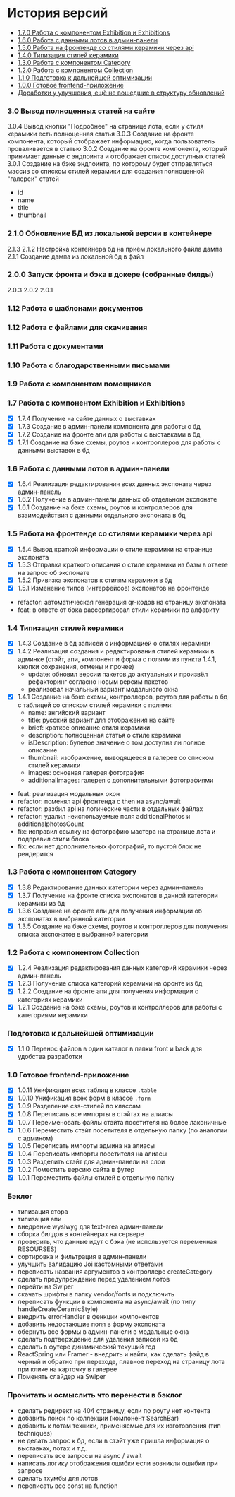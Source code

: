 История версий
============

* [1.7.0 Работа с компонентом Exhibition и Exhibitions](#170)
* [1.6.0 Работа с данными лотов в админ-панели](#160)
* [1.5.0 Работа на фронтенде со стилями керамики через api](#150)
* [1.4.0 Типизация стилей керамики](#140)
* [1.3.0 Работа с компонентом Category](#130)
* [1.2.0 Работа с компонентом Collection](#120)
* [1.1.0 Подготовка к дальнейшей оптимизации](#110)
* [1.0.0 Готовое frontend-приложение](#100)
* [Доработки у улучшения, ещё не вошедшие в структуру обновлений](#backlog)

### 3.0 Вывод полноценных статей на сайте <a name="130"></a>

3.0.4 Вывод кнопки "Подробнее" на странице лота, если у стиля керамики есть полноценная статья
3.0.3 Создание на фронте компонента, который отображает информацию, когда пользователь проваливается в статью
3.0.2 Создание на фронте компонента, который принимает данные с эндпоинта и отображает список доступных статей
3.0.1 Создание на бэке эндпоинта, по которому будет отправляться массив со списком стилей керамики для создания полноценной "галереи" статей
- id
- name
- title
- thumbnail

### 2.1.0 Обновление БД из локальной версии в контейнере <a name="210"></a>

2.1.3
2.1.2 Настройка контейнера бд на приём локального файла дампа
2.1.1 Создание дампа из локальной бд в файл

### 2.0.0 Запуск фронта и бэка в докере (собранные билды) <a name="200"></a>

2.0.3
2.0.2
2.0.1

### 1.12 Работа с шаблонами документов

### 1.12 Работа с файлами для скачивания

### 1.11 Работа с документами

### 1.10 Работа с благодарственными письмами

### 1.9 Работа с компонентом помощников

### 1.7 Работа с компонентом Exhibition и Exhibitions<a name="170"></a>

- [x] 1.7.4 Получение на сайте данных о выставках
- [x] 1.7.3 Создание в админ-панели компонента для работы с бд
- [x] 1.7.2 Создание на фронте апи для работы с выставками в бд
- [x] 1.7.1 Создание на бэке схемы, роутов и контроллеров для работы с данными выставок в бд

### 1.6 Работа с данными лотов в админ-панели <a name="160"></a>

- [x] 1.6.4 Реализация редактирования всех данных экспоната через админ-панель
- [x] 1.6.2 Получение в админ-панели данных об отдельном экспонате
- [x] 1.6.1 Создание на бэке схемы, роутов и контроллеров для взаимодействия с данными отдельного экспоната в бд

### 1.5 Работа на фронтенде со стилями керамики через api <a name="150"></a>

- [x] 1.5.4 Вывод краткой информации о стиле керамики на странице экспоната
- [x] 1.5.3 Отправка краткого описания о стиле керамики из базы в ответе на запрос об экспонате
- [x] 1.5.2 Привязка экспонатов к стилям керамики в бд
- [x] 1.5.1 Изменение типов (интерфейсов) экспонатов на фронтенде
- refactor: автоматическая генерация qr-кодов на страницу экспоната
- feat: в ответе от бэка рассортировал стили керамики по алфавиту

### 1.4 Типизация стилей керамики <a name="140"></a>

- [x] 1.4.3 Создание в бд записей с информацией о стилях керамики
- [x] 1.4.2 Реализация создания и редактирования стилей керамики в админке (стэйт, апи, компонент и форма с полями из пункта 1.4.1, кнопки сохранения, отмены и прочее)
    - update: обновил версии пакетов до актуальных и произвёл рефакторинг согласно новым версим пакетов
    - реализовал начальный вариант модального окна
- [x] 1.4.1 Создание на бэке схемы, контроллеров, роутов для работы в бд с таблицей со списком стилей керамики с полями:
    - name: ангийский вариант
    - title: русский вариант для отображения на сайте
    - brief: краткое описание стиля керамики
    - description: полноценная статья о стиле керамики
    - isDescription: булевое значение о том доступна ли полное описание
    - thumbnail: изображение, выводящееся в галерее со списком стилей керамики
    - images: основная галерея фотография
    - additionalImages: галерея с дополнительными фотографиями

- feat: реализация модальных окон
- refactor: поменял api фронтенда с then на async/await 
- refactor: разбил api на логические части в отдельных файлах
- refactor: удалил неиспользуемые поля additionalPhotos и additionalphotosCount
- fix: исправил ссылку на фотографию мастера на странице лота и подправил стили блока
- fix: если нет дополнительных фотографий, то пустой блок не рендерится

### 1.3 Работа с компонентом Category <a name="130"></a>

- [x] 1.3.8 Редактирование данных категории через админ-панель
- [x] 1.3.7 Получение на фронте списка экспонатов в данной категории керамики из бд
- [x] 1.3.6 Создание на фронте апи для получения информации об экспонатах в выбранной категории
- [x] 1.3.5 Создание на бэке схемы, роутов и контроллеров для получения списка экспонатов в выбранной категории

### 1.2 Работа с компонентом Collection <a name="120"></a>

- [x] 1.2.4 Реализация редактирования данных категорий керамики через админ-панель
- [x] 1.2.3 Получение списка категорий керамики на фронте из бд
- [x] 1.2.2 Создание на фронте апи для получения информации о категориях керамики
- [x] 1.2.1 Создание на бэке схемы, роутов и контроллеров для работы с категориями керамики

### Подготовка к дальнейшей оптимизации <a name="110"></a>

- [x] 1.1.0 Перенос файлов в один каталог в папки front и back для удобства разработки

### 1.0 Готовое frontend-приложение <a name="100"></a>

- [x] 1.0.11 Унификация всех таблиц в классе `.table`
- [x] 1.0.10 Унификация всех форм в классе `.form`
- [x] 1.0.9 Разделение css-стилей по классам
- [x] 1.0.8 Переписать все импорты в стэйтах на алиасы
- [x] 1.0.7 Переименовать файлы стэйта посетителя на более лаконичные
- [x] 1.0.6 Переместить стэйт посетителя в отдельную папку (по аналогии с админом)
- [x] 1.0.5 Переписать импорты админа на алиасы
- [x] 1.0.4 Переписать импорты посетителя на алиасы
- [x] 1.0.3 Разделить стэйт для админ-панели на слои
- [x] 1.0.2 Поместить версию сайта в футер
- [x] 1.0.1 Переместить файлы стилей в отдельную папку

### Бэклог <a name="backlog"></a>
- типизация стора
- типизация апи
- внедрение wysiwyg для text-area админ-панели
- сборка билдов в контейнерах на сервере
- проверить, что данные идут с бэка (не используется переменная RESOURSES)
- сортировка и фильтрация в админ-панели
- улучшить валидацию Joi кастомными ответами
- переписать названия аргументов в контроллере createCategory
- сделать предупреждение перед удалением лотов
- перейти на Swiper
- скачать шрифты в папку vendor/fonts и подключить
- переписать функции в компонента на async/await (по типу handleCreateCeramicStyle)
- внедрить errorHandler в фенкции компонентов
- добавить недостающие поля в форму экспоната
- обернуть все формы в админ-панели в модальные окна
- сделать подтверждение для удаления записей из бд
- сделать в футере динамический текущий год
- ReactSpring или Framer - внедрить и найти, как сделать фэйд в черный и обратно при переходе, плавное переход на страницу лота при клике на карточку в галерее
- Поменять слайдер на Swiper

### Прочитать и осмыслить что перенести в бэклог
- сделать редирект на 404 страницу, если по роуту нет контента
- добавить поиск по коллекции (компонент SearchBar)
- добавить к лотам техники, применяемые для их изготовления (тип techniques)
- не делать запрос к бд, если в стэйт уже пришла информация о выставках, лотах и т.д.
- переписать все запросы на async / await
- написать логику отображения ошибки если возникли ошибки при запросе
- сделать тхумбы для лотов
- переписать все const на function